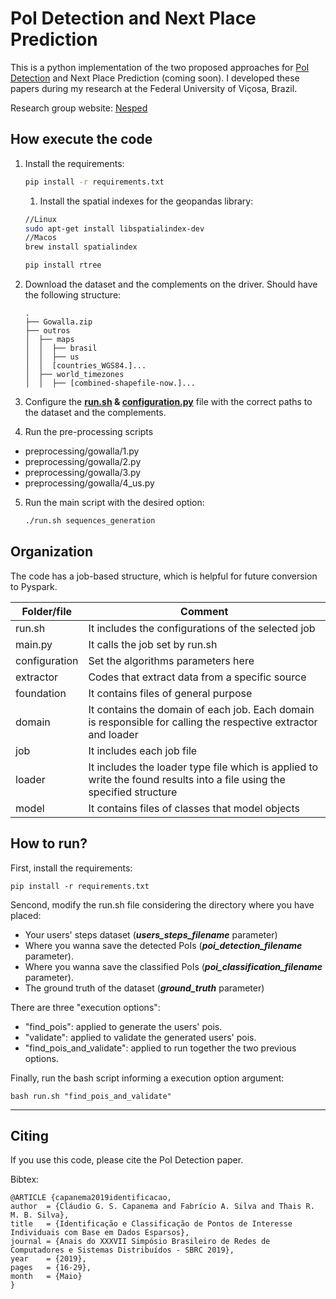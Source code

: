 # PoI Detection and Next Place Prediction

This is a python implementation of the two proposed approaches for [PoI Detection](http://sbrc2019.sbc.org.br/wp-content/uploads/2019/05/sbrc2019.pdf) and Next Place Prediction (coming soon). I developed these papers during my research at the Federal University of Viçosa, Brazil.

Research group website: [Nesped](http://www.nesped.caf.ufv.br/)

## How execute the code

1. Install the requirements:

    ```bash
    pip install -r requirements.txt
    ```
   1. Install the spatial indexes for the geopandas library:
   
    ```bash
   //Linux
    sudo apt-get install libspatialindex-dev
   //Macos
   brew install spatialindex
    ```
    
    ```bash
    pip install rtree
    ```
2. Download the dataset and the complements on the driver. Should have the following structure:

    ```
    .
    ├── Gowalla.zip
    ├── outros
    │  ├── maps
    │  │  ├── brasil
    │  │  ├── us
    │  │  [countries_WGS84.]...
    │  ├── world_timezones
    │  │  ├── [combined-shapefile-now.]...

3. Configure the **[run.sh](run.sh) & [configuration.py](preprocessing%2Fgowalla%2Fconfiguration.py)**  file with the correct paths to the dataset and the complements.  
4. Run the pre-processing scripts
- preprocessing/gowalla/1.py
- preprocessing/gowalla/2.py
- preprocessing/gowalla/3.py
- preprocessing/gowalla/4_us.py

5. Run the main script with the desired option:
    ```bash
    ./run.sh sequences_generation
    ```

## Organization

The code has a job-based structure, which is helpful for future conversion to Pyspark.

| Folder/file | Comment |
| ------ | ------ |
| run.sh | It includes the configurations of the selected job |
| main.py | It calls the job set by run.sh |
| configuration | Set the algorithms parameters here |
| extractor | Codes that extract data from a specific source |
| foundation | It contains files of general purpose |
| domain | It contains the domain of each job. Each domain is responsible for calling the respective extractor and loader |
| job | It includes each job file |
| loader | It includes the loader type file which is applied to write the found results into a file using the specified structure |
| model | It contains files of classes that model objects |

## How to run?

First, install the requirements:

    pip install -r requirements.txt

Sencond, modify the run.sh file considering the directory where you have placed:

 - Your users' steps dataset (***users_steps_filename*** parameter)
 - Where you wanna save the detected PoIs (***poi_detection_filename*** parameter).
 - Where you wanna save the classified PoIs (***poi_classification_filename*** parameter).
 - The ground truth of the dataset (***ground_truth*** parameter)

There are three "execution options": 
 - "find_pois": applied to generate the users' pois.
 - "validate": applied to validate the generated users' pois.
 - "find_pois_and_validate": applied to run together the two previous options.

Finally, run the bash script informing a execution option argument:

    bash run.sh "find_pois_and_validate"

    
---

## Citing

If you use this code, please cite the PoI Detection paper.

Bibtex:

    @ARTICLE {capanema2019identificacao,
    author  = {Cláudio G. S. Capanema and Fabrício A. Silva and Thais R. M. B. Silva},
    title   = {Identificação e Classificação de Pontos de Interesse Individuais com Base em Dados Esparsos},
    journal = {Anais do XXXVII Simpósio Brasileiro de Redes de Computadores e Sistemas Distribuídos - SBRC 2019},
    year    = {2019},
    pages   = {16-29},
    month   = {Maio}
    }



